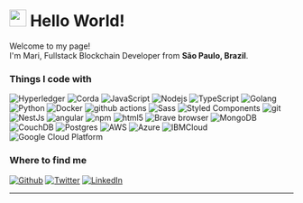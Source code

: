 <h1><img src="https://emojis.slackmojis.com/emojis/images/1531849430/4246/blob-sunglasses.gif?1531849430" width="30"/> Hello World!</h1>


<p>Welcome to my page! </br> I'm Mari, Fullstack Blockchain Developer from <b>São Paulo, Brazil</b>.

<h3>Things I code with</h3>
<p>
  <img alt="Hyperledger" src="https://img.shields.io/badge/Hyperledger-navy?style=flat-square&logo=hyperledger&logoColor=%23fff&labelColor=%23253963&color=%23253963" />
  <img alt="Corda" src="https://img.shields.io/badge/Corda-red?style=flat-square&logo=r3&logoColor=%23fff&labelColor=%23bd0134&color=%23bd0134" />
  <img alt="JavaScript" src="https://img.shields.io/badge/Javascript-purple?style=flat-square&logo=Javascript&logoColor=%23fff" />
  <img alt="Nodejs" src="https://img.shields.io/badge/-Nodejs-43853d?style=flat-square&logo=Node.js&logoColor=white" />
  <img alt="TypeScript" src="https://img.shields.io/badge/-TypeScript-007ACC?style=flat-square&logo=typescript&logoColor=white" />
  <img alt="Golang" src="https://img.shields.io/badge/Golang-blue?style=flat-square&logo=go&logoColor=%23fff&labelColor=%235ea5cb&color=%235ea5cb" />
  <img alt="Python" src="https://img.shields.io/badge/Python-yellow?style=flat-square&logo=python&logoColor=%23fff" />
  <img alt="Docker" src="https://img.shields.io/badge/-Docker-46a2f1?style=flat-square&logo=docker&logoColor=white" />
  <img alt="github actions" src="https://img.shields.io/badge/-Github_Actions-2088FF?style=flat-square&logo=github-actions&logoColor=white" />
  <img alt="Sass" src="https://img.shields.io/badge/-Sass-CC6699?style=flat-square&logo=sass&logoColor=white" />
  <img alt="Styled Components" src="https://img.shields.io/badge/-Styled_Components-db7092?style=flat-square&logo=styled-components&logoColor=white" />
  <img alt="git" src="https://img.shields.io/badge/-Git-F05032?style=flat-square&logo=git&logoColor=white" />
  <img alt="NestJs" src="https://img.shields.io/badge/-NestJs-ea2845?style=flat-square&logo=nestjs&logoColor=white" />
  <img alt="angular" src="https://img.shields.io/badge/-Angular-DD0031?style=flat-square&logo=angular&logoColor=white" />
  <img alt="npm" src="https://img.shields.io/badge/-NPM-CB3837?style=flat-square&logo=npm&logoColor=white" />
  <img alt="html5" src="https://img.shields.io/badge/-HTML5-E34F26?style=flat-square&logo=html5&logoColor=white" />
  <img alt="Brave browser" src="https://img.shields.io/badge/-Brave_Browser-FB542B?style=flat-square&logo=brave&logoColor=white" />
  <img alt="MongoDB" src="https://img.shields.io/badge/-MongoDB-13aa52?style=flat-square&logo=mongodb&logoColor=white" />
  <img alt="CouchDB" src="https://img.shields.io/badge/CouchDB-red?style=flat-square&logo=apachecouchdb&logoColor=%23fff&labelColor=%23a82528&color=%23a82528" />
  <img alt="Postgres" src="https://img.shields.io/badge/Postgres-red?style=flat-square&logo=postgresql&logoColor=%23fff&labelColor=%2346648a&color=%2346648a" />
  <img alt="AWS" src="https://img.shields.io/badge/Amazon%20Web%20Services-red?style=flat-square&logo=amazonaws&logoColor=%23fff&labelColor=%23d58f3a&color=%23d58f3a" />
  <img alt="Azure" src="https://img.shields.io/badge/Azure-red?style=flat-square&logo=microsoftazure&logoColor=%23fff&labelColor=%2369ace1&color=%2369ace1" />
  <img alt="IBMCloud" src="https://img.shields.io/badge/IBM%20Cloud-red?style=flat-square&logo=ibmcloud&logoColor=%23fff&labelColor=%23365eef&color=%23365eef" />
  <img alt="Google Cloud Platform" src="https://img.shields.io/badge/-Google_Cloud_Platform-1a73e8?style=flat-square&logo=google-cloud&logoColor=white" />
</p>

<h3>Where to find me</h3>
<p><a href="https://github.com/mariecarvalho" target="_blank"><img alt="Github" src="https://img.shields.io/badge/GitHub-%2312100E.svg?&style=for-the-badge&logo=Github&logoColor=white" /></a> <a href="https://twitter.com/marieoak_" target="_blank"><img alt="Twitter" src="https://img.shields.io/badge/twitter-%231DA1F2.svg?&style=for-the-badge&logo=twitter&logoColor=white" /></a> <a href="https://www.linkedin.com/in/mariane-esteves-772538156/?locale=en_US" target="_blank"><img alt="LinkedIn" src="https://img.shields.io/badge/linkedin-%230077B5.svg?&style=for-the-badge&logo=linkedin&logoColor=white" /></a>

------------
<!-- <p align="center"><img src="https://github.com/thmsgbrt/thmsgbrt/workflows/README%20build/badge.svg" /> <img alt="Stars" src="https://img.shields.io/github/stars/thmsgbrt/thmsgbrt?style=flat-square&labelColor=343b41"/> <img alt="Forks" src="https://img.shields.io/github/forks/thmsgbrt/thmsgbrt?style=flat-square&labelColor=343b41"/></p> -->

